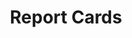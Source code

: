 ---
content-type: "api-structure"
key: "report-card-object"

title: "Report Cards"
description: "A report card object contains information about a connection's configuration."

object-attributes:
  - name: "current_step"
    type: "integer"
    description: "The current step needed to configure the data source."

  - name: "current_step_hints"
    type: "current step hints object"
    url: "{{ page.anchors.data-structures.current-step-hints }}"
    description: |
      If the current step requires the user to interact with the Stitch interface, this object will provide the function to call and properties to pass to [Stitch.js]({{ page.anchors.stitch-js.section }}).

      Otherwise, this object will provide information about the next call to make to the {{ page.api-name }}.

  - name: "steps"
    type: "array"
    description: "A sequential list of [Connection Step objects]({{ page.anchors.data-structures.connection-steps }}) required to complete configuration for the connection type."

  - name: "type"
    type: "string"
    description: "The connection type."

examples:
  - code: |
      {
        "report_card":{
            "type":"platform.salesforce",
            "current_step":1,
            "steps":[{ }]
         }
      }
---